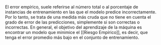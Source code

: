 El error empírico, suele referirse al número total o al porcentaje de instancias de entrenamiento en las que el modelo predice incorrectamente. Por lo tanto, se trata de una medida más cruda que no tiene en cuenta el grado de error de las predicciones, simplemente si son correctas o incorrectas. En general, el objetivo del aprendizaje de la máquina es encontrar un modelo que minimice el [[Riesgo Empírico]], es decir, que tenga el error promedio más bajo en el conjunto de entrenamiento.